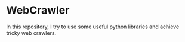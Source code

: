 # WebCrawler

In this repository, I try to use some useful python libraries and achieve tricky web crawlers.
